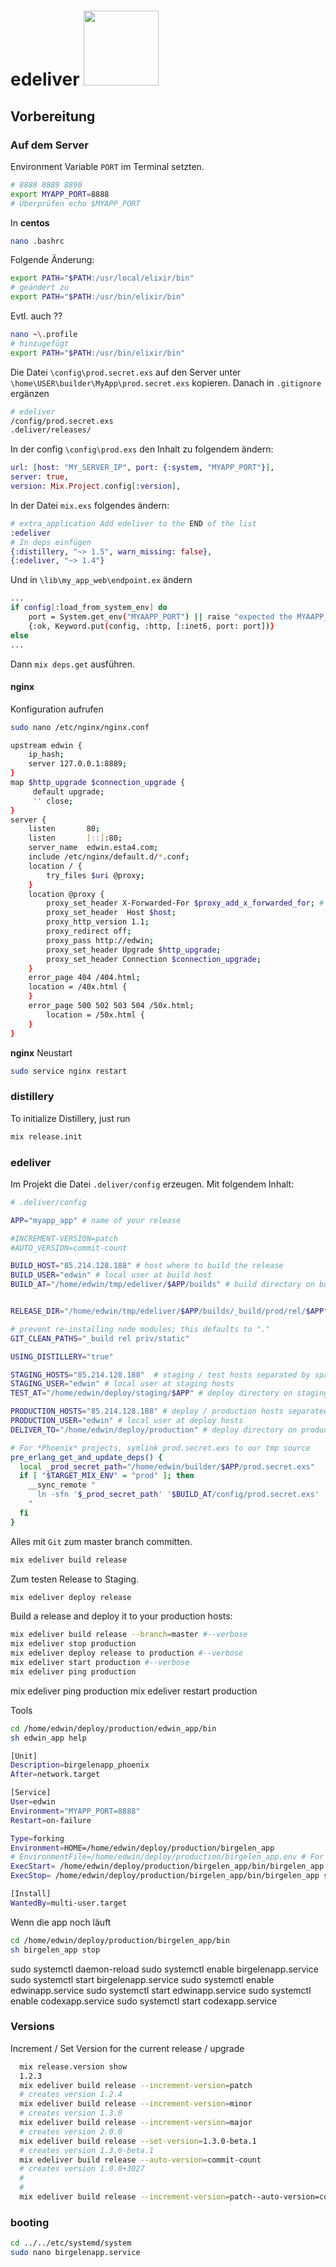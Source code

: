 

# edeliver <img src="http://boldpoker.net/images/edeliver_500.png" width=120> 

## Vorbereitung

### Auf dem Server

Environment Variable `PORT` im Terminal setzten.

```bash
# 8888 8889 8890
export MYAPP_PORT=8888
# Überprüfen echo $MYAPP_PORT
```
In **centos**
```bash
nano .bashrc
```
Folgende Änderung:
```bash
export PATH="$PATH:/usr/local/elixir/bin"
# geändert zu
export PATH="$PATH:/usr/bin/elixir/bin"
```
Evtl. auch ??

```bash
nano ~\.profile
# hinzugefügt
export PATH="$PATH:/usr/bin/elixir/bin"
```

Die Datei `\config\prod.secret.exs` auf den Server unter
`\home\USER\builder\MyApp\prod.secret.exs` kopieren.
Danach in `.gitignore` ergänzen
```bash
# edeliver
/config/prod.secret.exs
.deliver/releases/
```


In der config `\config\prod.exs` den Inhalt zu folgendem ändern:

```elixir
url: [host: "MY_SERVER_IP", port: {:system, "MYAPP_PORT"}],
server: true,
version: Mix.Project.config[:version],
```
In der Datei `mix.exs` folgendes ändern:
```elixir
# extra_application Add edeliver to the END of the list
:edeliver
# In deps einfügen
{:distillery, "~> 1.5", warn_missing: false},
{:edeliver, "~> 1.4"}
```
Und in `\lib\my_app_web\endpoint.ex` ändern
```bash
...
if config[:load_from_system_env] do
    port = System.get_env("MYAAPP_PORT") || raise "expected the MYAAPP_PORT environment variable to be set"
    {:ok, Keyword.put(config, :http, [:inet6, port: port])}
else
...
```

Dann `mix deps.get` ausführen.

#### nginx
Konfiguration aufrufen
```bash
sudo nano /etc/nginx/nginx.conf
```

```bash
upstream edwin {
    ip_hash;
    server 127.0.0.1:8889;
}
map $http_upgrade $connection_upgrade {
     default upgrade;
     '' close;
}
server {
    listen       80;
    listen       [::]:80;
    server_name  edwin.esta4.com;
    include /etc/nginx/default.d/*.conf;
    location / {
       	try_files $uri @proxy;
    }
    location @proxy {
        proxy_set_header X-Forwarded-For $proxy_add_x_forwarded_for; #
        proxy_set_header  Host $host;
        proxy_http_version 1.1;
        proxy_redirect off;
        proxy_pass http://edwin;
        proxy_set_header Upgrade $http_upgrade;
        proxy_set_header Connection $connection_upgrade;
    }
    error_page 404 /404.html;
    location = /40x.html {
    }
    error_page 500 502 503 504 /50x.html;
 	    location = /50x.html {
    }
}
```

**nginx** Neustart
```bash
sudo service nginx restart
```
### distillery

To initialize Distillery, just run

```bash
mix release.init
```

### edeliver

Im Projekt die Datei `.deliver/config` erzeugen.
Mit folgendem Inhalt:

```bash
# .deliver/config

APP="myapp_app" # name of your release

#INCREMENT-VERSION=patch
#AUTO_VERSION=commit-count

BUILD_HOST="85.214.128.188" # host where to build the release
BUILD_USER="edwin" # local user at build host
BUILD_AT="/home/edwin/tmp/edeliver/$APP/builds" # build directory on build host


RELEASE_DIR="/home/edwin/tmp/edeliver/$APP/builds/_build/prod/rel/$APP"

# prevent re-installing node modules; this defaults to "."
GIT_CLEAN_PATHS="_build rel priv/static"

USING_DISTILLERY="true"

STAGING_HOSTS="85.214.128.188"  # staging / test hosts separated by space
STAGING_USER="edwin" # local user at staging hosts
TEST_AT="/home/edwin/deploy/staging/$APP" # deploy directory on staging hosts. default is DELIVER_TO

PRODUCTION_HOSTS="85.214.128.188" # deploy / production hosts separated by space
PRODUCTION_USER="edwin" # local user at deploy hosts
DELIVER_TO="/home/edwin/deploy/production" # deploy directory on production hosts

# For *Phoenix* projects, symlink prod.secret.exs to our tmp source
pre_erlang_get_and_update_deps() {
  local _prod_secret_path="/home/edwin/builder/$APP/prod.secret.exs"
  if [ "$TARGET_MIX_ENV" = "prod" ]; then
    __sync_remote "
      ln -sfn '$_prod_secret_path' '$BUILD_AT/config/prod.secret.exs'
    "
  fi
}
```

Alles mit `Git` zum master branch committen.

```bash
mix edeliver build release
```

Zum testen Release to Staging.
```bash
mix edeliver deploy release
```

Build a release and deploy it to your production hosts:
```bash
mix edeliver build release --branch=master #--verbose
mix edeliver stop production
mix edeliver deploy release to production #--verbose
mix edeliver start production #--verbose
mix edeliver ping production
```

mix edeliver ping production
mix edeliver restart production

Tools
```bash
cd /home/edwin/deploy/production/edwin_app/bin
sh edwin_app help
```


```bash
[Unit]
Description=birgelenapp_phoenix
After=network.target

[Service]
User=edwin
Environment="MYAPP_PORT=8888"
Restart=on-failure

Type=forking
Environment=HOME=/home/edwin/deploy/production/birgelen_app
# EnvironmentFile=/home/edwin/deploy/production/birgelen_app.env # For environment variables like REPLACE_OS_VARS=true
ExecStart= /home/edwin/deploy/production/birgelen_app/bin/birgelen_app start
ExecStop= /home/edwin/deploy/production/birgelen_app/bin/birgelen_app stop

[Install]
WantedBy=multi-user.target
```

Wenn die app noch läuft 
```bash
cd /home/edwin/deploy/production/birgelen_app/bin
sh birgelen_app stop
```

sudo systemctl daemon-reload
sudo systemctl enable birgelenapp.service
sudo systemctl start birgelenapp.service
sudo systemctl enable edwinapp.service
sudo systemctl start edwinapp.service
sudo systemctl enable codexapp.service
sudo systemctl start codexapp.service

### Versions
Increment / Set Version for the current release / upgrade


```bash
  mix release.version show
  1.2.3
  mix edeliver build release --increment-version=patch
  # creates version 1.2.4
  mix edeliver build release --increment-version=minor
  # creates version 1.3.0
  mix edeliver build release --increment-version=major
  # creates version 2.0.0
  mix edeliver build release --set-version=1.3.0-beta.1
  # creates version 1.3.0-beta.1
  mix edeliver build release --auto-version=commit-count
  # creates version 1.0.0+3027
  # 
  # 
  mix edeliver build release --increment-version=patch--auto-version=commit-count
```

### booting

```bash
cd ../../etc/systemd/system
sudo nano birgelenapp.service
```
